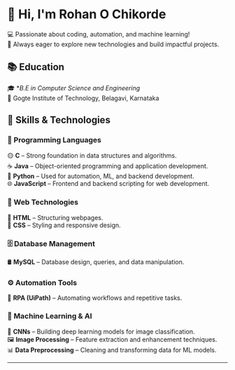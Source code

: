 # 👋 Hi, I'm Rohan O Chikorde  
💻 Passionate about coding, automation, and machine learning!  
🚀 Always eager to explore new technologies and build impactful projects.  

## 📚 Education  

🎓 **B.E in Computer Science and Engineering*  
🏫 Gogte Institute of Technology, Belagavi, Karnataka 

## 🚀 Skills & Technologies  

### 🔹 Programming Languages  
🟡 **C** – Strong foundation in data structures and algorithms.  
☕ **Java** – Object-oriented programming and application development.  
🐍 **Python** – Used for automation, ML, and backend development.  
🌐 **JavaScript** – Frontend and backend scripting for web development.  

### 🎨 Web Technologies  
📄 **HTML** – Structuring webpages.  
🎨 **CSS** – Styling and responsive design.  

### 🗄️ Database Management  
🛢️ **MySQL** – Database design, queries, and data manipulation.  

### ⚙️ Automation Tools  
🤖 **RPA (UiPath)** – Automating workflows and repetitive tasks.  

### 🤖 Machine Learning & AI  
🧠 **CNNs** – Building deep learning models for image classification.  
🖼️ **Image Processing** – Feature extraction and enhancement techniques.  
📊 **Data Preprocessing** – Cleaning and transforming data for ML models.  

---


